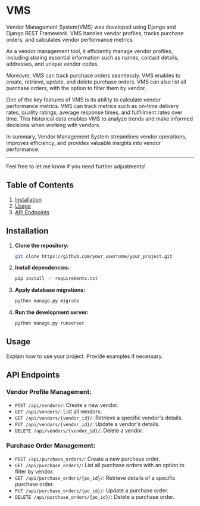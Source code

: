 

# VMS

Vendor Management System(VMS) was developed using Django and Django REST Framework. VMS handles vendor profiles, tracks purchase orders, and calculates vendor performance metrics.

As a vendor management tool, it efficiently manage vendor profiles, including storing essential information such as names, contact details, addresses, and unique vendor codes.

Moreover, VMS can track purchase orders seamlessly. VMS enables to create, retrieve, update, and delete purchase orders. VMS can also list all purchase orders, with the option to filter them by vendor.

One of the key features of VMS is its ability to calculate vendor performance metrics. VMS can track metrics such as on-time delivery rates, quality ratings, average response times, and fulfillment rates over time. This historical data enables VMS to analyze trends and make informed decisions when working with vendors.

In summary,  Vendor Management System streamlines vendor operations, improves efficiency, and provides valuable insights into vendor performance.

--- 

Feel free to let me know if you need further adjustments!

## Table of Contents

1. [Installation](#installation)
2. [Usage](#usage)
3. [API Endpoints](#api-endpoints)


## Installation

1. **Clone the repository:**

    ```bash
    git clone https://github.com/your_username/your_project.git
    ```

2. **Install dependencies:**

    ```bash
    pip install -r requirements.txt
    ```

3. **Apply database migrations:**

    ```bash
    python manage.py migrate
    ```

4. **Run the development server:**

    ```bash
    python manage.py runserver
    ```

## Usage

Explain how to use your project. Provide examples if necessary.

## API Endpoints

### Vendor Profile Management:

- `POST /api/vendors/`: Create a new vendor.
- `GET /api/vendors/`: List all vendors.
- `GET /api/vendors/{vendor_id}/`: Retrieve a specific vendor's details.
- `PUT /api/vendors/{vendor_id}/`: Update a vendor's details.
- `DELETE /api/vendors/{vendor_id}/`: Delete a vendor.

### Purchase Order Management:

- `POST /api/purchase_orders/`: Create a new purchase order.
- `GET /api/purchase_orders/`: List all purchase orders with an option to filter by vendor.
- `GET /api/purchase_orders/{po_id}/`: Retrieve details of a specific purchase order.
- `PUT /api/purchase_orders/{po_id}/`: Update a purchase order.
- `DELETE /api/purchase_orders/{po_id}/`: Delete a purchase order.
